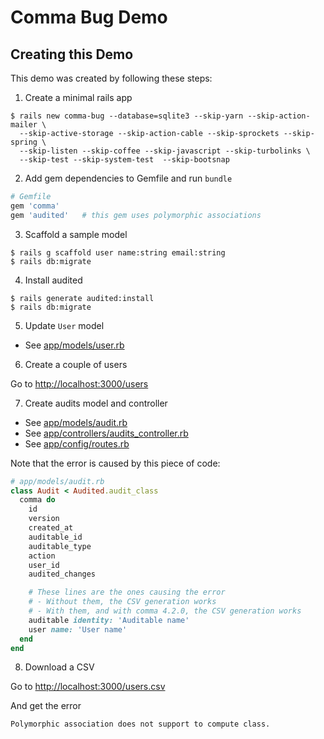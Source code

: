 Comma Bug Demo
==================================================

Creating this Demo
--------------------------------------------------

This demo was created by following these steps:


1. Create a minimal rails app

```shell
$ rails new comma-bug --database=sqlite3 --skip-yarn --skip-action-mailer \
  --skip-active-storage --skip-action-cable --skip-sprockets --skip-spring \
  --skip-listen --skip-coffee --skip-javascript --skip-turbolinks \
  --skip-test --skip-system-test  --skip-bootsnap
```


2. Add gem dependencies to Gemfile and run `bundle`

```ruby
# Gemfile
gem 'comma'
gem 'audited'   # this gem uses polymorphic associations
```


3. Scaffold a sample model

```shell
$ rails g scaffold user name:string email:string
$ rails db:migrate
```


4. Install audited

```shell
$ rails generate audited:install
$ rails db:migrate
```

5. Update `User` model

- See [app/models/user.rb](app/models/user.rb)


6. Create a couple of users

Go to <http://localhost:3000/users>


7. Create audits model and controller

- See [app/models/audit.rb](app/models/audit.rb)
- See [app/controllers/audits_controller.rb](app/controllers/audits_controller.rb)
- See [app/config/routes.rb](app/config/routes.rb)

Note that the error is caused by this piece of code:

```ruby
# app/models/audit.rb
class Audit < Audited.audit_class
  comma do
    id
    version
    created_at
    auditable_id
    auditable_type
    action
    user_id
    audited_changes

    # These lines are the ones causing the error
    # - Without them, the CSV generation works
    # - With them, and with comma 4.2.0, the CSV generation works
    auditable identity: 'Auditable name'
    user name: 'User name'
  end
end

```


8. Download a CSV

Go to <http://localhost:3000/users.csv>

And get the error

```
Polymorphic association does not support to compute class.
```
